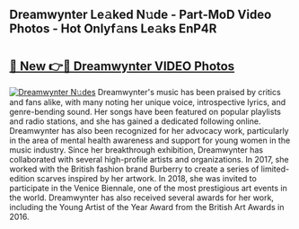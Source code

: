 ## Dreamwynter Le𝚊ked N𝚞de - Part-MoD Video Photos - Hot Onlyf𝚊ns Le𝚊ks EnP4R

# <h2><a href="http://ab83122.deff.icu/?id=Dreamwynter">🔗 New 👉🔴 Dreamwynter VIDEO Photos</a></h2>

[![Dreamwynter N𝚞des](https://i.imgur.com/rIISA9y.gif)](http://ab83122.deff.icu/?id=Dreamwynter)
Dreamwynter's music has been praised by critics and fans alike, with many noting her unique voice, introspective lyrics, and genre-bending sound. Her songs have been featured on popular playlists and radio stations, and she has gained a dedicated following online. Dreamwynter has also been recognized for her advocacy work, particularly in the area of mental health awareness and support for young women in the music industry. Since her breakthrough exhibition, Dreamwynter has collaborated with several high-profile artists and organizations. In 2017, she worked with the British fashion brand Burberry to create a series of limited-edition scarves inspired by her artwork. In 2018, she was invited to participate in the Venice Biennale, one of the most prestigious art events in the world. Dreamwynter has also received several awards for her work, including the Young Artist of the Year Award from the British Art Awards in 2016.

